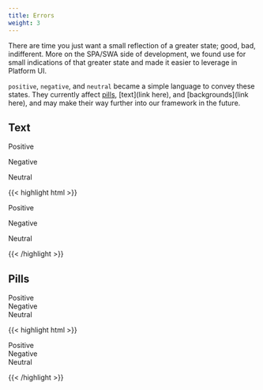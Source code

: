 ```yaml
---
title: Errors
weight: 3
---
```


There are time you just want a small reflection of a greater state; good, bad, indifferent. More on the SPA/SWA side of development, we found use for small indications of that greater state and made it easier to leverage in Platform UI. 

`positive`, `negative`, and `neutral` became a simple language to convey these states. They currently affect [pills](/docs/components/pills/), [text](link here), and [backgrounds](link here), and may make their way further into our framework in the future.

## Text

<p class="text--positive">Positive</p>
<p class="text--negative">Negative</p>
<p class="text--neutral">Neutral</p>

{{< highlight html >}}
<p class="text--positive">Positive</p>
<p class="text--negative">Negative</p>
<p class="text--neutral">Neutral</p>
{{< /highlight >}}

## Pills

<div class="pill pill--circle-empty positive"></div>
<div class="pill pill--circle-empty negative"></div>
<div class="pill pill--circle-empty neutral"></div>
<div class="pill pill--circle-empty-dot positive"></div>
<div class="pill pill--circle-empty-dot negative"></div>
<div class="pill pill--circle-empty-dot neutral"></div>

<div class="pill positive">
Positive
</div>

<div class="pill negative">
Negative
</div>

<div class="pill neutral">
Neutral
</div>

{{< highlight html >}}

<div class="pill pill--circle-empty positive"></div>
<div class="pill pill--circle-empty negative"></div>
<div class="pill pill--circle-empty neutral"></div>
<div class="pill pill--circle-empty-dot positive"></div>
<div class="pill pill--circle-empty-dot negative"></div>
<div class="pill pill--circle-empty-dot neutral"></div>

<div class="pill positive">
Positive
</div>

<div class="pill negative">
Negative
</div>

<div class="pill neutral">
Neutral
</div>

{{< /highlight >}}